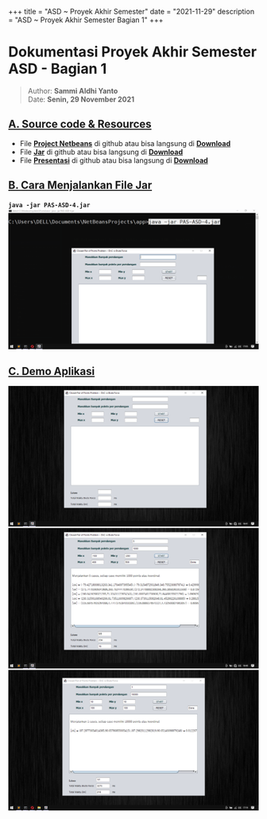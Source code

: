 +++
title = "ASD ~ Proyek Akhir Semester"
date = "2021-11-29"
description = "ASD ~ Proyek Akhir Semester Bagian 1"
+++

# Dokumentasi Proyek Akhir Semester ASD - Bagian 1

> Author: **Sammi Aldhi Yanto**\
> Date: **Senin, 29 November 2021**

## [A. Source code & Resources]() 
- File [**Project Netbeans**](https://github.com/SemmiDev/Closest-Pair-Points/tree/main/PAS-ASD-1) di github atau bisa langsung di [**Download**](/assets/asd/PAS-ASD-1.zip)
- File [**Jar**](https://github.com/SemmiDev/Closest-Pair-Points/blob/main/PAS-ASD-4.jar) di github atau bisa langsung di [**Download**](/assets/asd/PAS-ASD-4.jar)
- File [**Presentasi**](https://github.com/SemmiDev/Closest-Pair-Points/blob/main/PAS-ASD-4-PPT.pdf) di github atau bisa langsung di [**Download**](/assets/asd/PAS-ASD-4-PPT.pdf)

## [B. Cara Menjalankan File Jar]()
**`java -jar PAS-ASD-4.jar`**
![how to run](/assets/asd/0.png)

## [C. Demo Aplikasi]()
![demo 1](/assets/asd/1.png)
![demo 2](/assets/asd/2.png)
![demo 3](/assets/asd/3.png)
